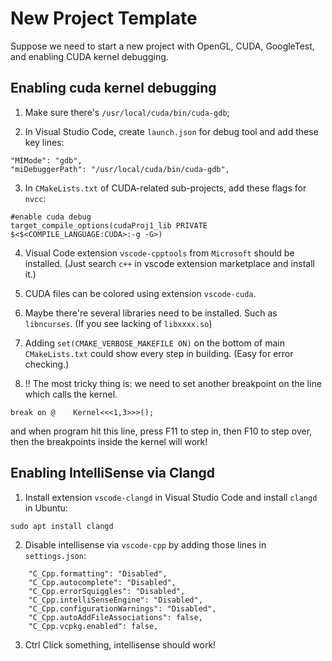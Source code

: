 # New Project Template

Suppose we need to start a new project with OpenGL, CUDA, GoogleTest, and enabling CUDA kernel debugging.

## Enabling cuda kernel debugging

1. Make sure there's `/usr/local/cuda/bin/cuda-gdb`;

2. In Visual Studio Code, create `launch.json` for debug tool and add these key lines:
```
"MIMode": "gdb",
"miDebuggerPath": "/usr/local/cuda/bin/cuda-gdb",
```

3. In `CMakeLists.txt` of CUDA-related sub-projects, add these flags for `nvcc`:
```
#enable cuda debug
target_compile_options(cudaProj1_lib PRIVATE $<$<COMPILE_LANGUAGE:CUDA>:-g -G>)
```

4. Visual Code extension `vscode-cpptools` from `Microsoft` should be installed. (Just search `c++` in vscode extension marketplace and install it.)

5. CUDA files can be colored using extension `vscode-cuda`.

6. Maybe there're several libraries need to be installed. Such as `libncurses`. (If you see lacking of `libxxxx.so`)

7. Adding `set(CMAKE_VERBOSE_MAKEFILE ON)` on the bottom of main `CMakeLists.txt` could show every step in building. (Easy for error checking.)

8. !! The most tricky thing is: we need to set another breakpoint on the line which calls the kernel.
```
break on @    Kernel<<<1,3>>>();
```
and when program hit this line, press F11 to step in, then F10 to step over, then the breakpoints inside the kernel will work!

## Enabling IntelliSense via Clangd

1. Install extension `vscode-clangd` in Visual Studio Code and install `clangd` in Ubuntu:
```
sudo apt install clangd
```

2. Disable intellisense via `vscode-cpp` by adding those lines in `settings.json`:
```
    "C_Cpp.formatting": "Disabled",
    "C_Cpp.autocomplete": "Disabled",
    "C_Cpp.errorSquiggles": "Disabled",
    "C_Cpp.intelliSenseEngine": "Disabled",
    "C_Cpp.configurationWarnings": "Disabled",
    "C_Cpp.autoAddFileAssociations": false,
    "C_Cpp.vcpkg.enabled": false,
```

3. Ctrl Click something, intellisense should work!


